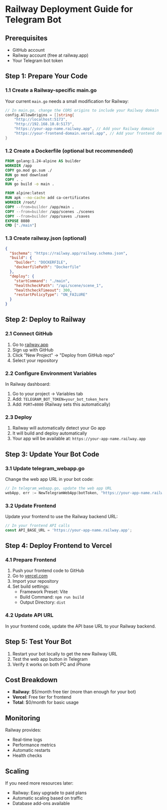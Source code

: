 # Railway Deployment Guide for Telegram Bot

## Prerequisites
- GitHub account
- Railway account (free at railway.app)
- Your Telegram bot token

## Step 1: Prepare Your Code

### 1.1 Create a Railway-specific main.go
Your current `main.go` needs a small modification for Railway:

```go
// In main.go, change the CORS origins to include your Railway domain
config.AllowOrigins = []string{
    "http://localhost:5173",
    "http://192.168.10.8:5173",
    "https://your-app-name.railway.app", // Add your Railway domain
    "https://your-frontend-domain.vercel.app", // Add your frontend domain
}
```

### 1.2 Create a Dockerfile (optional but recommended)
```dockerfile
FROM golang:1.24-alpine AS builder
WORKDIR /app
COPY go.mod go.sum ./
RUN go mod download
COPY . .
RUN go build -o main .

FROM alpine:latest
RUN apk --no-cache add ca-certificates
WORKDIR /root/
COPY --from=builder /app/main .
COPY --from=builder /app/scenes ./scenes
COPY --from=builder /app/saves ./saves
EXPOSE 8080
CMD ["./main"]
```

### 1.3 Create railway.json (optional)
```json
{
  "$schema": "https://railway.app/railway.schema.json",
  "build": {
    "builder": "DOCKERFILE",
    "dockerfilePath": "Dockerfile"
  },
  "deploy": {
    "startCommand": "./main",
    "healthcheckPath": "/api/scene/scene_1",
    "healthcheckTimeout": 300,
    "restartPolicyType": "ON_FAILURE"
  }
}
```

## Step 2: Deploy to Railway

### 2.1 Connect GitHub
1. Go to [railway.app](https://railway.app)
2. Sign up with GitHub
3. Click "New Project" → "Deploy from GitHub repo"
4. Select your repository

### 2.2 Configure Environment Variables
In Railway dashboard:
1. Go to your project → Variables tab
2. Add: `TELEGRAM_BOT_TOKEN=your_bot_token_here`
3. Add: `PORT=8080` (Railway sets this automatically)

### 2.3 Deploy
1. Railway will automatically detect your Go app
2. It will build and deploy automatically
3. Your app will be available at: `https://your-app-name.railway.app`

## Step 3: Update Your Bot Code

### 3.1 Update telegram_webapp.go
Change the web app URL in your bot code:

```go
// In telegram_webapp.go, update the web app URL
webApp, err := NewTelegramWebApp(botToken, "https://your-app-name.railway.app")
```

### 3.2 Update Frontend
Update your frontend to use the Railway backend URL:

```javascript
// In your frontend API calls
const API_BASE_URL = 'https://your-app-name.railway.app';
```

## Step 4: Deploy Frontend to Vercel

### 4.1 Prepare Frontend
1. Push your frontend code to GitHub
2. Go to [vercel.com](https://vercel.com)
3. Import your repository
4. Set build settings:
   - Framework Preset: Vite
   - Build Command: `npm run build`
   - Output Directory: `dist`

### 4.2 Update API URL
In your frontend code, update the API base URL to your Railway backend.

## Step 5: Test Your Bot

1. Restart your bot locally to get the new Railway URL
2. Test the web app button in Telegram
3. Verify it works on both PC and iPhone

## Cost Breakdown
- **Railway**: $5/month free tier (more than enough for your bot)
- **Vercel**: Free tier for frontend
- **Total**: $0/month for basic usage

## Monitoring
Railway provides:
- Real-time logs
- Performance metrics
- Automatic restarts
- Health checks

## Scaling
If you need more resources later:
- Railway: Easy upgrade to paid plans
- Automatic scaling based on traffic
- Database add-ons available 